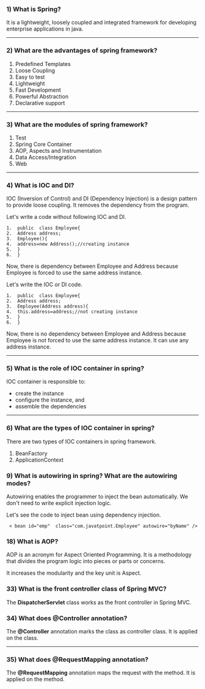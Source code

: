 ### 1) What is Spring?

It is a lightweight, loosely coupled and integrated framework for developing enterprise applications in java.

----------

### 2) What are the advantages of spring framework?

1.  Predefined Templates
2.  Loose Coupling
3.  Easy to test
4.  Lightweight
5.  Fast Development
6.  Powerful Abstraction
7.  Declarative support


----------

### 3) What are the modules of spring framework?

1.  Test
2.  Spring Core Container
3.  AOP, Aspects and Instrumentation
4.  Data Access/Integration
5.  Web


----------

### 4) What is IOC and DI?

IOC (Inversion of Control) and DI (Dependency Injection) is a design pattern to provide loose coupling. It removes the dependency from the program.

Let's write a code without following IOC and DI.

    1.  public  class Employee{
    2.  Address address;
    3.  Employee(){
    4.  address=new Address();//creating instance
    5.  }
    6.  }

Now, there is dependency between Employee and Address because Employee is forced to use the same address instance.

Let's write the IOC or DI code.

    1.  public  class Employee{
    2.  Address address;
    3.  Employee(Address address){
    4.  this.address=address;//not creating instance
    5.  }
    6.  }

Now, there is no dependency between Employee and Address because Employee is not forced to use the same address instance. It can use any address instance.

----------

### 5) What is the role of IOC container in spring?

IOC container is responsible to:

-   create the instance
-   configure the instance, and
-   assemble the dependencies


----------

### 6) What are the types of IOC container in spring?

There are two types of IOC containers in spring framework.

1.  BeanFactory
2.  ApplicationContext




### 9) What is autowiring in spring? What are the autowiring modes?

Autowiring enables the programmer to inject the bean automatically. We don't need to write explicit injection logic.

Let's see the code to inject bean using dependency injection.

     < bean id="emp"  class="com.javatpoint.Employee" autowire="byName" />



### 18) What is AOP?

AOP is an acronym for Aspect Oriented Programming. It is a methodology that divides the program logic into pieces or parts or concerns.

It increases the modularity and the key unit is Aspect.


### 33) What is the front controller class of Spring MVC?

The  **DispatcherServlet**  class works as the front controller in Spring MVC.



### 34) What does @Controller annotation?

The  **@Controller**  annotation marks the class as controller class. It is applied on the class.

----------

### 35) What does @RequestMapping annotation?

The  **@RequestMapping**  annotation maps the request with the method. It is applied on the method.
